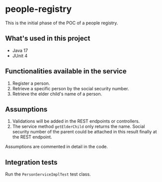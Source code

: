 # people-registry

This is the initial phase of the POC of a people registry. 

## What's used in this project
- Java 17
- JUnit 4

## Functionalities available in the service
1) Register a person.
2) Retrieve a specific person by the social security number.
3) Retrieve the elder child's name of a person.

## Assumptions
1) Validations will be added in the REST endpoints or controllers. 
2) The service method ```getElderChild``` only returns the name. Social security number of the parent could be attached in this result finally at the REST endpoint.

Assumptions are commented in detail in the code.

## Integration tests
Run the ```PersonServiceImplTest``` test class.
